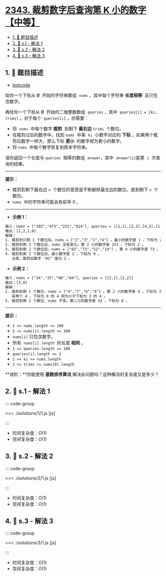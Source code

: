 # [2343. 裁剪数字后查询第 K 小的数字【中等】](https://github.com/tnotesjs/TNotes.leetcode/tree/main/notes/2343.%20%E8%A3%81%E5%89%AA%E6%95%B0%E5%AD%97%E5%90%8E%E6%9F%A5%E8%AF%A2%E7%AC%AC%20K%20%E5%B0%8F%E7%9A%84%E6%95%B0%E5%AD%97%E3%80%90%E4%B8%AD%E7%AD%89%E3%80%91)

<!-- region:toc -->

- [1. 📝 题目描述](#1--题目描述)
- [2. 🎯 s.1 - 解法 1](#2--s1---解法-1)
- [3. 🎯 s.2 - 解法 2](#3--s2---解法-2)
- [4. 🎯 s.3 - 解法 3](#4--s3---解法-3)

<!-- endregion:toc -->

## 1. 📝 题目描述

- [leetcode](https://leetcode.cn/problems/query-kth-smallest-trimmed-number/)

给你一个下标从 **0**  开始的字符串数组  `nums` ，其中每个字符串 **长度相等**  且只包含数字。

再给你一个下标从 **0**  开始的二维整数数组  `queries` ，其中  `queries[i] = [ki, trimi]` 。对于每个  `queries[i]` ，你需要：

- 将  `nums`  中每个数字 **裁剪**  到剩下 **最右边** `trimi`  个数位。
- 在裁剪过后的数字中，找到 `nums`  中第  `ki`  小数字对应的 **下标** 。如果两个裁剪后数字一样大，那么下标 **更小**  的数字视为更小的数字。
- 将 `nums`  中每个数字恢复到原本字符串。

请你返回一个长度与 `queries`  相等的数组  `answer`，其中  `answer[i]`是第  `i`  次查询的结果。

---

**提示：**

- 裁剪到剩下最右边 `x`  个数位的意思是不断删除最左边的数位，直到剩下 `x`  个数位。
- `nums`  中的字符串可能会有前导 0 。

---

- **示例 1：**

```txt
输入：nums = ["102","473","251","814"], queries = [[1,1],[2,3],[4,2],[1,2]]
输出：[2,2,1,0]
解释：
1. 裁剪到只剩 1 个数位后，nums = ["2","3","1","4"] 。最小的数字是 1 ，下标为 2 。
2. 裁剪到剩 3 个数位后，nums 没有变化。第 2 小的数字是 251 ，下标为 2 。
3. 裁剪到剩 2 个数位后，nums = ["02","73","51","14"] 。第 4 小的数字是 73 ，下标为 1 。
4. 裁剪到剩 2 个数位后，最小数字是 2 ，下标为 0 。
   注意，裁剪后数字 "02" 值为 2 。
```

- **示例 2：**

```txt
输入：nums = ["24","37","96","04"], queries = [[2,1],[2,2]]
输出：[3,0]
解释：
1. 裁剪到剩 1 个数位，nums = ["4","7","6","4"] 。第 2 小的数字是 4 ，下标为 3 。
   有两个 4 ，下标为 0 的 4 视为小于下标为 3 的 4 。
2. 裁剪到剩 2 个数位，nums 不变。第二小的数字是 24 ，下标为 0 。
```

---

**提示：**

- `1 <= nums.length <= 100`
- `1 <= nums[i].length <= 100`
- `nums[i]` 只包含数字。
- 所有  `nums[i].length`  的长度 **相同** 。
- `1 <= queries.length <= 100`
- `queries[i].length == 2`
- `1 <= ki <= nums.length`
- `1 <= trimi <= nums[0].length`

**进阶：**你能使用 **基数排序算法** 解决此问题吗？这种解法的复杂度又是多少？

## 2. 🎯 s.1 - 解法 1

::: code-group

<<< ./solutions/1/1.js [js]

:::

- 时间复杂度：$O(1)$
- 空间复杂度：$O(1)$

## 3. 🎯 s.2 - 解法 2

::: code-group

<<< ./solutions/2/1.js [js]

:::

- 时间复杂度：$O(1)$
- 空间复杂度：$O(1)$

## 4. 🎯 s.3 - 解法 3

::: code-group

<<< ./solutions/3/1.js [js]

:::

- 时间复杂度：$O(1)$
- 空间复杂度：$O(1)$
